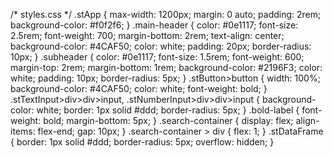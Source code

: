 /* styles.css */
.stApp {
    max-width: 1200px;
    margin: 0 auto;
    padding: 2rem;
    background-color: #f0f2f6;
}
.main-header {
    color: #0e1117;
    font-size: 2.5rem;
    font-weight: 700;
    margin-bottom: 2rem;
    text-align: center;
    background-color: #4CAF50;
    color: white;
    padding: 20px;
    border-radius: 10px;
}
.subheader {
    color: #0e1117;
    font-size: 1.5rem;
    font-weight: 600;
    margin-top: 2rem;
    margin-bottom: 1rem;
    background-color: #2196F3;
    color: white;
    padding: 10px;
    border-radius: 5px;
}
.stButton>button {
    width: 100%;
    background-color: #4CAF50;
    color: white;
    font-weight: bold;
}
.stTextInput>div>div>input, .stNumberInput>div>div>input {
    background-color: white;
    border: 1px solid #ddd;
    border-radius: 5px;
}
.bold-label {
    font-weight: bold;
    margin-bottom: 5px;
}
.search-container {
    display: flex;
    align-items: flex-end;
    gap: 10px;
}
.search-container > div {
    flex: 1;
}
.stDataFrame {
    border: 1px solid #ddd;
    border-radius: 5px;
    overflow: hidden;
}
